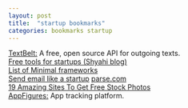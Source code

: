 ```yaml
---
layout: post
title:  "startup bookmarks"
categories: bookmarks startup
---
```

[TextBelt:](http://textbelt.com/) A free, open source API for outgoing texts.  
[Free tools for startups (Shyahi blog)](http://blog.shyahi.com/post/62901878131/putting-everything-together-free-tools-for)  
[List of Minimal frameworks](https://github.com/neiesc/ListOfMinimalistFrameworks)  
[Send email like a startup](https://www.sendwithus.com/resources/guide/)
[parse.com](https://www.parse.com)  
[19 Amazing Sites To Get Free Stock Photos](http://sidejobr.com/help/19-amazing-sites-get-free-stock-photos/)  
[AppFigures:](https://appfigures.com/) App tracking platform.  

